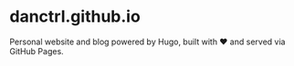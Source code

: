 # danctrl.github.io
Personal website and blog powered by Hugo, built with ❤️ and served via GitHub Pages.
